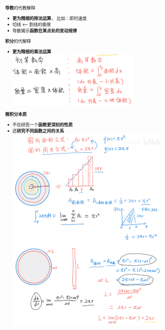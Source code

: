 **导教**的代教解释
- **更为精细的除法运算**， 比如：即时速度
- 切线 <-- 割线的极限
- 导数揭示**函数在某点处的变动规律**

**积分**的代解释
- **更为精细的乘法运算**
![](../photo/Pasted%20image%2020240319094510.png)

**微积分本质**
- 不仅研究一个**函教更深刻的性质**
- 还**研究不同函数之间的关系**
![](../photo/Pasted%20image%2020240319100102.png)
![](../photo/Pasted%20image%2020240319100223.png)